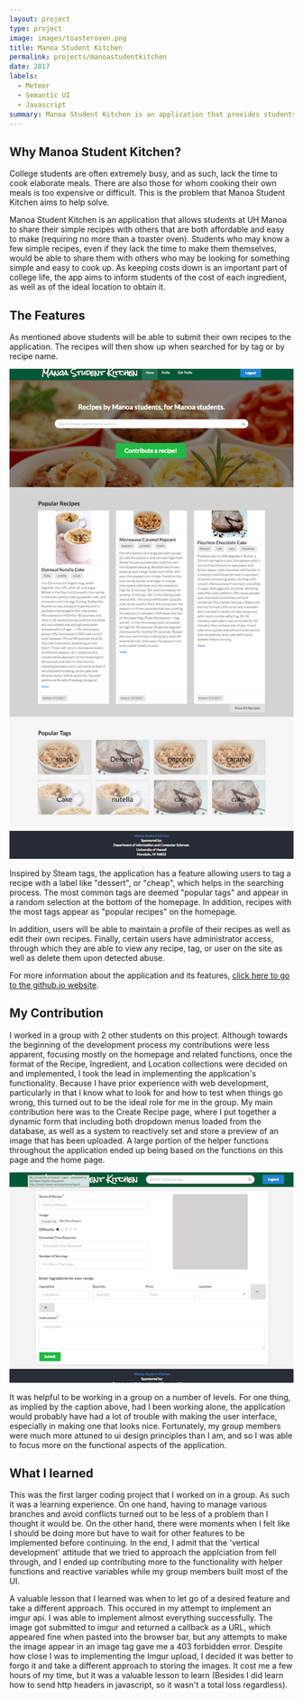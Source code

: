 ```yaml
---
layout: project
type: project
image: images/toasteroven.png
title: Manoa Student Kitchen
permalink: projects/manoastudentkitchen
date: 2017
labels:
  - Meteor
  - Semantic UI
  - Javascript
summary: Manoa Student Kitchen is an application that provides students at UH Manoa to share and browse easy-to-make recipes.
---
```

## Why Manoa Student Kitchen?
College students are often extremely busy, and as such, lack the time to cook elaborate meals. There are also those for whom cooking their own meals is too expensive or difficult.  This is the problem that Manoa Student Kitchen aims to help solve. 

Manoa Student Kitchen is an application that allows students at UH Manoa to share their simple recipes with others that are both affordable and easy to make (requiring no more than a toaster oven). Students who may know a few simple recipes, even if they lack the time to make them themselves, would be able to share them with others who may be looking for something simple and easy to cook up. As keeping costs down is an important part of college life, the app aims to inform students of the cost of each ingredient, as well as of the ideal location to obtain it.

## The Features
As mentioned above students will be able to submit their own recipes to the application. The recipes will then show up when searched for by tag or by recipe name.

![Photo of the homepage](https://github.com/alexcw234/alexcw234.github.io/blob/master/images/home.png?raw=true) 

Inspired by Steam tags, the application has a feature allowing users to tag a recipe with a label like "dessert", or "cheap", which helps in the searching process. The most common tags are deemed "popular tags" and appear in a random selection at the bottom of the homepage. In addition, recipes with the most tags appear as "popular recipes" on the homepage.

In addition, users will be able to maintain a profile of their recipes as well as edit their own recipes. Finally, certain users have administrator access, through which they are able to view any recipe, tag, or user on the site as well as delete them upon detected abuse.

For more information about the application and its features, [click here to go to the github.io website](https://manoastudentkitchen.github.io/).

## My Contribution
I worked in a group with 2 other students on this project. Although towards the beginning of the development process my contributions were less apparent, focusing mostly on the homepage and related functions, once the format of the Recipe, Ingredient, and Location collections were decided on and implemented, I took the lead in implementing the application's functionality. Because I have prior experience with web development, particularly in that I know what to look for and how to test when things go wrong, this turned out to be the ideal role for me in the group. My main contribution here was to the Create Recipe page, where I put together a dynamic form that including both dropdown menus loaded from the database, as well as a system to reactively set and store a preview of an image that has been uploaded. A large portion of the helper functions throughout the application ended up being based on the functions on this page and the home page. 

![Add Recipe Page](https://github.com/alexcw234/alexcw234.github.io/blob/master/images/addrecipe.png?raw=true)

It was helpful to be working in a group on a number of levels. For one thing, as implied by the caption above, had I been working alone, the application would probably have had a lot of trouble with making the user interface, especially in making one that looks nice. Fortunately, my group members were much more attuned to ui design principles than I am, and so I was able to focus more on the functional aspects of the application.

## What I learned
This was the first larger coding project that I worked on in a group. As such it was a learning experience. On one hand, having to manage various branches and avoid conflicts turned out to be less of a problem than I thought it would be. On the other hand, there were moments when I felt like I should be doing more but have to wait for other features to be implemented before continuing. In the end, I admit that the 'vertical development' attitude that we tried to approach the applciation from fell through, and I ended up contributing more to the functionality with helper functions and reactive variables while my group members built most of the UI.

A valuable lesson that I learned was when to let go of a desired feature and take a different approach. This occured in my attempt to implement an imgur api. I was able to implement almost everything successfully. The image got submitted to imgur and returned a callback as a URL, which appeared fine when pasted into the browser bar, but any attempts to make the image appear in an image tag gave me a 403 forbidden error. Despite how close I was to implementing the Imgur upload, I decided it was better to forgo it and take a different approach to storing the images. It cost me a few hours of my time, but it was a valuable lesson to learn (Besides I did learn how to send http headers in javascript, so it wasn't a total loss regardless).







